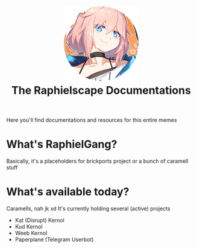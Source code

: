 <h1 align="center">
  <br>
  <img src="yeet.png" alt="yeet">
  <br>
  The Raphielscape Documentations
  <br>
  <br>
</h1>

Here you'll find documentations and resources for this entire memes

What's RaphielGang?
==========

Basically, it's a placeholders for brickports project or a bunch of caramell stuff

What's available today?
==========

Caramells, nah jk xd It's currently holding several (active) projects

  - Kat (Disrupt) Kernol
  - Kud Kernol
  - Weeb Kernol
  - Paperplane (Telegram Userbot)